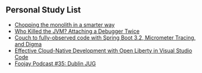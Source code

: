 ## Personal Study List
<!-- BLOG-POST-LIST:START -->
- [Chopping the monolith in a smarter way](https://foojay.io/today/chopping-the-monolith-in-a-smarter-way/)
- [Who Killed the JVM? Attaching a Debugger Twice](https://foojay.io/today/who-killed-the-jvm-attaching-a-debugger-twice/)
- [Couch to fully-observed code with Spring Boot 3.2, Micrometer Tracing, and Digma](https://foojay.io/today/couch-to-fully-observed-code-with-spring-boot-3-2-micrometer-tracing-and-digma/)
- [Effective Cloud-Native Development with Open Liberty in Visual Studio Code](https://foojay.io/today/effective-cloud-native-development-open-liberty-vs-code/)
- [Foojay Podcast #35: Dublin JUG](https://foojay.io/today/foojay-podcast-35/)
<!-- BLOG-POST-LIST:END -->  
